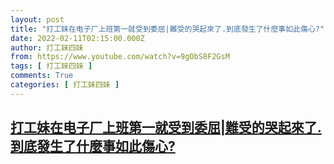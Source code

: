 ```yaml
---
layout: post
title: "打工妹在电子厂上班第一就受到委屈|難受的哭起來了.到底發生了什麼事如此傷心?"
date: 2022-02-11T02:15:00.000Z
author: 打工妹四妹
from: https://www.youtube.com/watch?v=9gObS8F2GsM
tags: [ 打工妹四妹 ]
comments: True
categories: [ 打工妹四妹 ]
---
```

<!--1644545700000-->
[打工妹在电子厂上班第一就受到委屈|難受的哭起來了.到底發生了什麼事如此傷心?](https://www.youtube.com/watch?v=9gObS8F2GsM)
------

<div>

</div>
